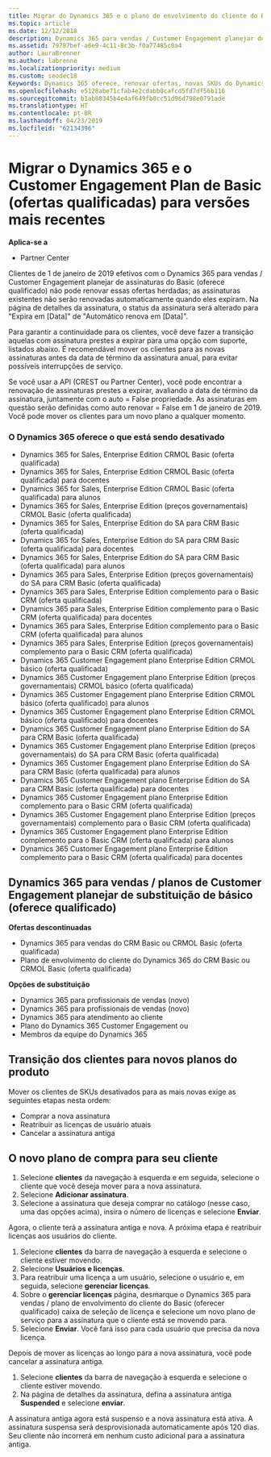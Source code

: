 ```yaml
---
title: Migrar do Dynamics 365 e o plano de envolvimento do cliente do Basic (ofertas qualificadas) para versões mais recentes | Partner Center
ms.topic: article
ms.date: 12/12/2018
description: Dynamics 365 para vendas / Customer Engagement planejar de assinaturas do Basic (oferece qualificado) não pode ser renovado.
ms.assetid: 79787bef-a6e9-4c11-8c3b-f0a77485c0a4
author: LauraBrenner
ms.author: labrenne
ms.localizationpriority: medium
ms.custom: seodec18
Keywords: Dynamics 365 oferece, renovar ofertas, novas SKUs do Dynamics 365
ms.openlocfilehash: e5128abe71cfab4e2cdabb0cafcd5fd7df56b116
ms.sourcegitcommit: b1ab80345b4e4af649fb8cc51d96d798e0791ade
ms.translationtype: HT
ms.contentlocale: pt-BR
ms.lasthandoff: 04/23/2019
ms.locfileid: "62134396"
---
```

# <a name="migrate-dynamics-365-and-customer-engagement-plan-from-basic-qualified-offers-to-newer-versions"></a>Migrar o Dynamics 365 e o Customer Engagement Plan de Basic (ofertas qualificadas) para versões mais recentes

**Aplica-se a**

-  Partner Center

Clientes de 1 de janeiro de 2019 efetivos com o Dynamics 365 para vendas / Customer Engagement planejar de assinaturas do Basic (oferece qualificado) não pode renovar essas ofertas herdadas; as assinaturas existentes não serão renovadas automaticamente quando eles expiram. Na página de detalhes da assinatura, o status da assinatura será alterado para "Expira em [Data]" de "Automático renova em [Data]". 


Para garantir a continuidade para os clientes, você deve fazer a transição aquelas com assinatura prestes a expirar para uma opção com suporte, listados abaixo. É recomendável mover os clientes para as novas assinaturas antes da data de término da assinatura anual, para evitar possíveis interrupções de serviço.

Se você usar a API (CREST ou Partner Center), você pode encontrar a renovação de assinaturas prestes a expirar, avaliando a data de término da assinatura, juntamente com o auto = False propriedade. As assinaturas em questão serão definidas como auto renovar = False em 1 de janeiro de 2019. Você pode mover os clientes para um novo plano a qualquer momento. 

### <a name="the-dynamics-365-offers-being-retired"></a>O Dynamics 365 oferece o que está sendo desativado

- Dynamics 365 for Sales, Enterprise Edition CRMOL Basic (oferta qualificada)
- Dynamics 365 for Sales, Enterprise Edition CRMOL Basic (oferta qualificada) para docentes
- Dynamics 365 for Sales, Enterprise Edition CRMOL Basic (oferta qualificada) para alunos
- Dynamics 365 for Sales, Enterprise Edition (preços governamentais) CRMOL Basic (oferta qualificada)
- Dynamics 365 for Sales, Enterprise Edition do SA para CRM Basic (oferta qualificada)
- Dynamics 365 for Sales, Enterprise Edition do SA para CRM Basic (oferta qualificada) para docentes
- Dynamics 365 for Sales, Enterprise Edition do SA para CRM Basic (oferta qualificada) para alunos
- Dynamics 365 para Sales, Enterprise Edition (preços governamentais) do SA para CRM Basic (oferta qualificada)
- Dynamics 365 para Sales, Enterprise Edition complemento para o Basic CRM (oferta qualificada)
- Dynamics 365 para Sales, Enterprise Edition complemento para o Basic CRM (oferta qualificada) para docentes
- Dynamics 365 para Sales, Enterprise Edition complemento para o Basic CRM (oferta qualificada) para alunos
- Dynamics 365 para Sales, Enterprise Edition (preços governamentais) complemento para o Basic CRM (oferta qualificada)
- Dynamics 365 Customer Engagement plano Enterprise Edition CRMOL básico (oferta qualificada)
- Dynamics 365 Customer Engagement plano Enterprise Edition (preços governamentais) CRMOL básico (oferta qualificada)
- Dynamics 365 Customer Engagement plano Enterprise Edition CRMOL básico (oferta qualificado) para alunos
- Dynamics 365 Customer Engagement plano Enterprise Edition CRMOL básico (oferta qualificado) para docentes
- Dynamics 365 Customer Engagement plano Enterprise Edition do SA para CRM Basic (oferta qualificada)
- Dynamics 365 Customer Engagement plano Enterprise Edition (preços governamentais) do SA para CRM Basic (oferta qualificada)
- Dynamics 365 Customer Engagement plano Enterprise Edition do SA para CRM Basic (oferta qualificada) para alunos
- Dynamics 365 Customer Engagement plano Enterprise Edition do SA para CRM Basic (oferta qualificada) para docentes
- Dynamics 365 Customer Engagement plano Enterprise Edition complemento para o Basic CRM (oferta qualificada)
- Dynamics 365 Customer Engagement plano Enterprise Edition (preços governamentais) complemento para o Basic CRM (oferta qualificada)
- Dynamics 365 Customer Engagement plano Enterprise Edition complemento para o Basic CRM (oferta qualificada) para alunos
- Dynamics 365 Customer Engagement plano Enterprise Edition complemento para o Basic CRM (oferta qualificada) para docentes



## <a name="dynamics-365-for-sales-customer-engagement-plan-from-basic-qualified-offers-replacement-plans"></a>Dynamics 365 para vendas / planos de Customer Engagement planejar de substituição de básico (oferece qualificado)

**Ofertas descontinuadas**   

- Dynamics 365 para vendas do CRM Basic ou CRMOL Basic (oferta qualificada)
- Plano de envolvimento do cliente do Dynamics 365 do CRM Basic ou CRMOL Basic (oferta qualificada)

**Opções de substituição**
- Dynamics 365 para profissionais de vendas (novo)
- Dynamics 365 para profissionais de vendas (novo)
- Dynamics 365 para atendimento ao cliente
- Plano do Dynamics 365 Customer Engagement ou
- Membros da equipe do Dynamics 365



## <a name="transition-customers-to-new-product-plans"></a>Transição dos clientes para novos planos do produto

Mover os clientes de SKUs desativados para as mais novas exige as seguintes etapas nesta ordem:

- Comprar a nova assinatura
- Reatribuir as licenças de usuário atuais
- Cancelar a assinatura antiga

## <a name="purchase-the-new-plan-for-your-customer"></a>O novo plano de compra para seu cliente

1. Selecione **clientes** da navegação à esquerda e em seguida, selecione o cliente que você deseja mover para a nova assinatura.
2. Selecione **Adicionar assinatura**.
3. Selecione a assinatura que deseja comprar no catálogo (nesse caso, uma das opções acima), insira o número de licenças e selecione **Enviar**. 

Agora, o cliente terá a assinatura antiga e nova. A próxima etapa é reatribuir licenças aos usuários do cliente.

1. Selecione **clientes** da barra de navegação à esquerda e selecione o cliente estiver movendo.
2. Selecione **Usuários e licenças**.
3. Para reatribuir uma licença a um usuário, selecione o usuário e, em seguida, selecione **gerenciar licenças**. 
4. Sobre o **gerenciar licenças** página, desmarque o Dynamics 365 para vendas / plano de envolvimento do cliente do Basic (oferecer qualificado) caixa de seleção de licença e selecione um novo plano de serviço para a assinatura que o cliente está se movendo para. 
5. Selecione **Enviar**. Você fará isso para cada usuário que precisa da nova licença. 

Depois de mover as licenças ao longo para a nova assinatura, você pode cancelar a assinatura antiga. 

1. Selecione **clientes** da barra de navegação à esquerda e selecione o cliente estiver movendo.
2. Na página de detalhes da assinatura, defina a assinatura antiga **Suspended** e selecione **enviar**.

A assinatura antiga agora está suspenso e a nova assinatura está ativa. A assinatura suspensa será desprovisionada automaticamente após 120 dias. Seu cliente não incorrerá em nenhum custo adicional para a assinatura antiga.
 

 



